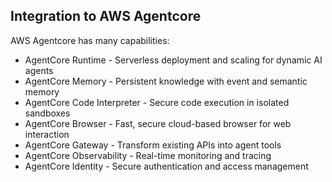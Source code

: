 ## Integration to AWS Agentcore

AWS Agentcore has many capabilities:

 - AgentCore Runtime - Serverless deployment and scaling for dynamic AI agents
 - AgentCore Memory - Persistent knowledge with event and semantic memory
 - AgentCore Code Interpreter - Secure code execution in isolated sandboxes
 - AgentCore Browser - Fast, secure cloud-based browser for web interaction
 - AgentCore Gateway - Transform existing APIs into agent tools
 - AgentCore Observability - Real-time monitoring and tracing
 - AgentCore Identity - Secure authentication and access management
